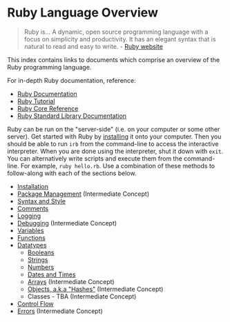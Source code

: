 # Ruby Language Overview

> Ruby is... A dynamic, open source programming language with a focus on simplicity and productivity. It has an elegant syntax that is natural to read and easy to write. - [Ruby website](https://www.ruby-lang.org/en/)

This index contains links to documents which comprise an overview of the Ruby programming language.

For in-depth Ruby documentation, reference:

  + [Ruby Documentation](https://www.ruby-lang.org/en/documentation/)
  + [Ruby Tutorial](https://www.ruby-lang.org/en/documentation/quickstart/)
  + [Ruby Core Reference](http://ruby-doc.org/core-2.4.1/)
  + [Ruby Standard Library Documentation](http://ruby-doc.org/stdlib-2.4.1/)

Ruby can be run on the "server-side" (i.e. on your computer or some other server). Get started with Ruby by [installing](installation.md) it onto your computer. Then you should be able to run `irb` from the command-line to access the interactive interpreter. When you are done using the interpreter, shut it down with `exit`. You can alternatively write scripts and execute them from the command-line. For example, `ruby hello.rb`. Use a combination of these methods to follow-along with each of the sections below.

  + [Installation](installation.md)
  + [Package Management](package-management.md) (Intermediate Concept)
  + [Syntax and Style](syntax-and-style.md)
  + [Comments](comments.md)
  + [Logging](logging.md)
  + [Debugging](debugging.md) (Intermediate Concept)
  + [Variables](variables.md)
  + [Functions](functions.md)
  + [Datatypes](datatypes.md)
    + [Booleans](datatypes/booleans.md)
    + [Strings](datatypes/strings.md)
    + [Numbers](datatypes/numbers.md)
    + [Dates and Times](datatypes/dates-and-times.md)
    + [Arrays](datatypes/arrays.md) (Intermediate Concept)
    + [Objects, a.k.a "Hashes"](datatypes/hashes.md) (Intermediate Concept)
    + Classes - TBA (Intermediate Concept)
  + [Control Flow](control-flow.md)
  + [Errors](errors.md) (Intermediate Concept)
